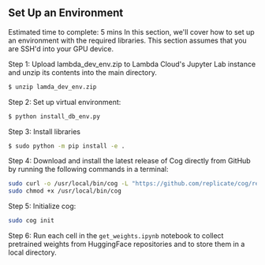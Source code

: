 ## Set Up an Environment
Estimated time to complete: 5 mins
In this section, we'll cover how to set up an environment with the required libraries. This section assumes that you are SSH'd into your GPU device.

Step 1: Upload lambda_dev_env.zip to Lambda Cloud's Jupyter Lab instance and unzip its contents into the main directory.
```bash
$ unzip lamda_dev_env.zip
```

Step 2: Set up virtual environment:
```bash
$ python install_db_env.py
```

Step 3: Install libraries
```bash
$ sudo python -m pip install -e .
```
Step 4: Download and install the latest release of Cog directly from GitHub by running the following commands in a terminal:

```bash
sudo curl -o /usr/local/bin/cog -L "https://github.com/replicate/cog/releases/latest/download/cog_$(uname -s)_$(uname -m)"
sudo chmod +x /usr/local/bin/cog
```
Step 5: Initialize cog:
```bash
sudo cog init
```
Step 6: Run each cell in the `get_weights.ipynb` notebook to collect pretrained weights from HuggingFace repositories and to store them in a local directory.
